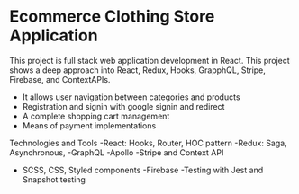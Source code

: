 # Ecommerce Clothing Store Application
This project is full stack web application development in React. This project shows a deep approach into React, Redux,
Hooks, GrapphQL, Stripe, Firebase, and ContextAPIs.

- It allows user navigation between categories and products
- Registration and signin with google signin and redirect
- A complete shopping cart management
- Means of payment implementations

Technologies and Tools
-React: Hooks, Router, HOC pattern
-Redux: Saga, Asynchronous, 
-GraphQL
-Apollo
-Stripe and Context API
- SCSS, CSS, Styled components
-Firebase
-Testing with Jest and Snapshot testing
